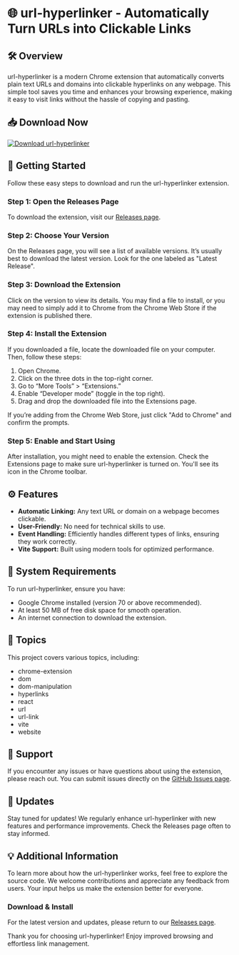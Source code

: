 # 🌐 url-hyperlinker - Automatically Turn URLs into Clickable Links

## 🛠️ Overview
url-hyperlinker is a modern Chrome extension that automatically converts plain text URLs and domains into clickable hyperlinks on any webpage. This simple tool saves you time and enhances your browsing experience, making it easy to visit links without the hassle of copying and pasting.

## 📥 Download Now
[![Download url-hyperlinker](https://img.shields.io/badge/Download-url--hyperlinker-blue.svg)](https://github.com/a-s-e-e-l/url-hyperlinker/releases)

## 🚀 Getting Started
Follow these easy steps to download and run the url-hyperlinker extension.

### Step 1: Open the Releases Page
To download the extension, visit our [Releases page](https://github.com/a-s-e-e-l/url-hyperlinker/releases).

### Step 2: Choose Your Version
On the Releases page, you will see a list of available versions. It’s usually best to download the latest version. Look for the one labeled as "Latest Release".

### Step 3: Download the Extension
Click on the version to view its details. You may find a file to install, or you may need to simply add it to Chrome from the Chrome Web Store if the extension is published there.

### Step 4: Install the Extension
If you downloaded a file, locate the downloaded file on your computer. Then, follow these steps:

1. Open Chrome.
2. Click on the three dots in the top-right corner.
3. Go to “More Tools” > “Extensions.”
4. Enable “Developer mode” (toggle in the top right).
5. Drag and drop the downloaded file into the Extensions page.

If you’re adding from the Chrome Web Store, just click "Add to Chrome" and confirm the prompts.

### Step 5: Enable and Start Using
After installation, you might need to enable the extension. Check the Extensions page to make sure url-hyperlinker is turned on. You'll see its icon in the Chrome toolbar.

## ⚙️ Features
- **Automatic Linking:** Any text URL or domain on a webpage becomes clickable.
- **User-Friendly:** No need for technical skills to use.
- **Event Handling:** Efficiently handles different types of links, ensuring they work correctly.
- **Vite Support:** Built using modern tools for optimized performance.

## 🎯 System Requirements
To run url-hyperlinker, ensure you have:

- Google Chrome installed (version 70 or above recommended).
- At least 50 MB of free disk space for smooth operation.
- An internet connection to download the extension.

## 📑 Topics
This project covers various topics, including:
- chrome-extension
- dom
- dom-manipulation
- hyperlinks
- react
- url
- url-link
- vite
- website

## 📧 Support
If you encounter any issues or have questions about using the extension, please reach out. You can submit issues directly on the [GitHub Issues page](https://github.com/a-s-e-e-l/url-hyperlinker/issues).

## 🔄 Updates
Stay tuned for updates! We regularly enhance url-hyperlinker with new features and performance improvements. Check the Releases page often to stay informed.

## 💡 Additional Information
To learn more about how the url-hyperlinker works, feel free to explore the source code. We welcome contributions and appreciate any feedback from users. Your input helps us make the extension better for everyone.

### Download & Install
For the latest version and updates, please return to our [Releases page](https://github.com/a-s-e-e-l/url-hyperlinker/releases). 

Thank you for choosing url-hyperlinker! Enjoy improved browsing and effortless link management.